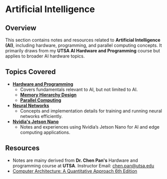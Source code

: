 # Artificial Intelligence

## Overview
This section contains notes and resources related to **Artificial Intelligence (AI)**, including hardware, programming, and parallel computing concepts. It primarily draws from my **UTSA AI Hardware and Programming** course but applies to broader AI hardware topics.

## Topics Covered
- **[Hardware and Programming](hardware.md)**
    - Covers fundamentals relevant to AI, but not limited to AI.
    - **[Memory Hierarchy Design](memory.md)**
    - **[Parallel Computing](parallelism.md)**
- **[Neural Networks](neural.md)**
    - Concepts and implementation details for training and running neural networks efficiently.
- **[Nvidia's Jetson Nano](jetson.md)**
    - Notes and experiences using Nvidia’s Jetson Nano for AI and edge computing applications.


## Resources

- Notes are mainy derived from **Dr. Chen Pan's** Hardware and programming course at **UTSA**. Instructor Email: chen.pan@utsa.edu
- [Computer Architecture: A Quantitative Approach 6th Edition](https://archive.org/details/computerarchitectureaquantitativeapproach6thedition/page/n11/mode/2up?view=theater)

